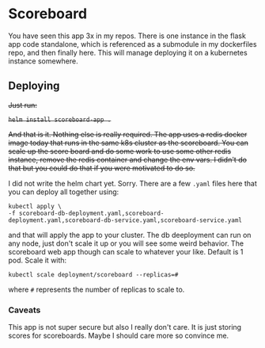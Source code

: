 # Scoreboard

You have seen this app 3x in my repos. There is one instance in the flask app code standalone, which is referenced as a submodule in my dockerfiles repo, and then finally here. This will manage deploying it on a kubernetes instance somewhere.

## Deploying


~~Just run:~~

~~```helm install scoreboard-app .```~~

~~And that is it. Nothing else is really required. The app uses a redis docker image today that runs in the same k8s cluster as the scoreboard. You can scale up the score board and do some work to use some other redis instance, remove the redis container and change the env vars. I didn't do that but you could do that if you were motivated to do so.~~

I did not write the helm chart yet. Sorry. There are a few `.yaml` files here that you can deploy all together using:

```
kubectl apply \
-f scoreboard-db-deployment.yaml,scoreboard-deployment.yaml,scoreboard-db-service.yaml,scoreboard-service.yaml
```

and that will apply the app to your cluster. The db deeployment can run on any node, just don't scale it up or you will see some weird behavior. The scoreboard web app though can scale to whatever your like. Default is 1 pod. Scale it with:

```
kubectl scale deployment/scoreboard --replicas=#
```

where `#` represents the number of replicas to scale to.

### Caveats

This app is not super secure but also I really don't care. It is just storing scores for scoreboards. Maybe I should care more so convince me.
